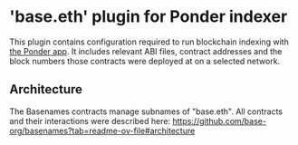 # 'base.eth' plugin for Ponder indexer

This plugin contains configuration required to run blockchain indexing with [the Ponder app](https://ponder.sh/). It includes relevant ABI files, contract addresses and the block numbers those contracts were deployed at on a selected network.

## Architecture

The Basenames contracts manage subnames of "base.eth". All contracts and their interactions were described here:
https://github.com/base-org/basenames?tab=readme-ov-file#architecture


